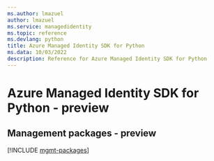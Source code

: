 ```yaml
---
ms.author: lmazuel
author: lmazuel
ms.service: managedidentity
ms.topic: reference
ms.devlang: python
title: Azure Managed Identity SDK for Python
ms.data: 10/03/2022
description: Reference for Azure Managed Identity SDK for Python
---
```

# Azure Managed Identity SDK for Python - preview

## Management packages - preview
[!INCLUDE [mgmt-packages](managed-identity-mgmt-index.md)]